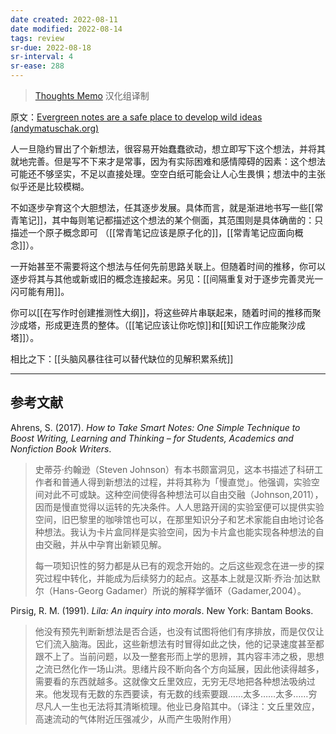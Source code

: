 ```yaml
---
date created: 2022-08-11
date modified: 2022-08-14
tags: review
sr-due: 2022-08-18
sr-interval: 4
sr-ease: 288
---
```


<!--我的理解:: 常青笔记真的是[[不积跬步无以至千里]]这类名言的最好实践。一张小卡片，写一个简单又大胆的想法，不用面面俱到，时间会让它发展，和其他卡片一起组成更完备的思想。-->

> [Thoughts Memo](https://paratranz.cn/projects/3131) 汉化组译制

原文：[Evergreen notes are a safe place to develop wild ideas (andymatuschak.org)](https://notes.andymatuschak.org/z8RTzukqNLKFXzqLwx25HrUrg5E5jiziGznWB)

人一旦隐约冒出了个新想法，很容易开始蠢蠢欲动，想立即写下这个想法，并将其就地完善。但是写不下来才是常事，因为有实际困难和感情障碍的因素：这个想法可能还不够坚实，不足以直接处理。空空白纸可能会让人心生畏惧；想法中的主张似乎还是比较模糊。

不如逐步孕育这个大胆想法，任其逐步发展。具体而言，就是渐进地书写一些[[常青笔记]]，其中每则笔记都描述这个想法的某个侧面，其范围则是具体确凿的：只描述一个原子概念即可 （[[常青笔记应该是原子化的]]，[[常青笔记应面向概念]]）。

一开始甚至不需要将这个想法与任何先前思路关联上。但随着时间的推移，你可以逐步将其与其他或新或旧的概念连接起来。另见：[[间隔重复对于逐步完善灵光一闪可能有用]]。

你可以[[在写作时创建推测性大纲]]，将这些碎片串联起来，随着时间的推移而聚沙成塔，形成更连贯的整体。（[[笔记应该让你吃惊]]和[[知识工作应能聚沙成塔]]）。

相比之下：[[头脑风暴往往可以替代缺位的见解积累系统]]

___

## 参考文献

Ahrens, S. (2017). _How to Take Smart Notes: One Simple Technique to Boost Writing, Learning and Thinking – for Students, Academics and Nonfiction Book Writers_.

> 史蒂芬·约翰逊（Steven Johnson）有本书颇富洞见，这本书描述了科研工作者和普通人得到新想法的过程，并将其称为「慢直觉」。他强调，实验空间对此不可或缺。这种空间使得各种想法可以自由交融（Johnson,2011），因而是慢直觉得以运转的先决条件。人人思路开阔的实验室便可以提供实验空间，旧巴黎里的咖啡馆也可以，在那里知识分子和艺术家能自由地讨论各种想法。我认为卡片盒同样是实验空间，因为卡片盒也能实现各种想法的自由交融，并从中孕育出新颖见解。
>
> 每一项知识性的努力都是从已有的观念开始的。之后这些观念在进一步的探究过程中转化，并能成为后续努力的起点。这基本上就是汉斯·乔治·加达默尔（Hans-Georg Gadamer）所说的解释学循环（Gadamer,2004）。

Pirsig, R. M. (1991). _Lila: An inquiry into morals_. New York: Bantam Books.

> 他没有预先判断新想法是否合适，也没有试图将他们有序排放，而是仅仅让它们流入脑海。因此，这些新想法有时冒得如此之快，他的记录速度甚至都跟不上了。当前问题，以及一整套形而上学的思辨，其内容丰沛之极，思想之流已然化作一场山洪。思绪片段不断向各个方向延展，因此他读得越多，需要看的东西就越多。这就像文丘里效应，无穷无尽地把各种想法吸纳过来。他发现有无数的东西要读，有无数的线索要跟……太多……太多……穷尽凡人一生也无法将其清晰梳理。他业已身陷其中。（译注：文丘里效应，高速流动的气体附近压强减少，从而产生吸附作用）
